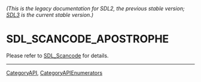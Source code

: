 ###### (This is the legacy documentation for SDL2, the previous stable version; [SDL3](https://wiki.libsdl.org/SDL3/) is the current stable version.)
# SDL_SCANCODE_APOSTROPHE

Please refer to [SDL_Scancode](SDL_Scancode) for details.

----
[CategoryAPI](CategoryAPI), [CategoryAPIEnumerators](CategoryAPIEnumerators)

